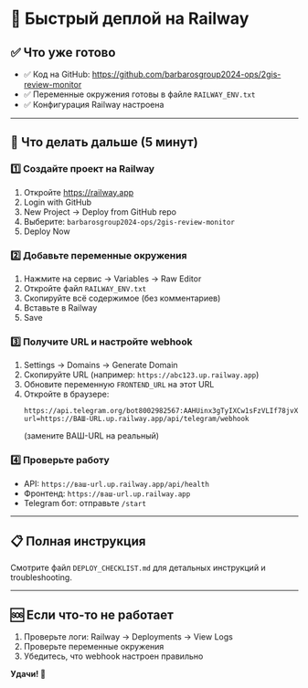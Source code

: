 # 🚀 Быстрый деплой на Railway

## ✅ Что уже готово

- ✅ Код на GitHub: https://github.com/barbarosgroup2024-ops/2gis-review-monitor
- ✅ Переменные окружения готовы в файле `RAILWAY_ENV.txt`
- ✅ Конфигурация Railway настроена

---

## 🎯 Что делать дальше (5 минут)

### 1️⃣ Создайте проект на Railway

1. Откройте https://railway.app
2. Login with GitHub
3. New Project → Deploy from GitHub repo
4. Выберите: `barbarosgroup2024-ops/2gis-review-monitor`
5. Deploy Now

### 2️⃣ Добавьте переменные окружения

1. Нажмите на сервис → Variables → Raw Editor
2. Откройте файл `RAILWAY_ENV.txt`
3. Скопируйте всё содержимое (без комментариев)
4. Вставьте в Railway
5. Save

### 3️⃣ Получите URL и настройте webhook

1. Settings → Domains → Generate Domain
2. Скопируйте URL (например: `https://abc123.up.railway.app`)
3. Обновите переменную `FRONTEND_URL` на этот URL
4. Откройте в браузере:
   ```
   https://api.telegram.org/bot8002982567:AAHUinx3gTyIXCw1sFzVLIf78jvXJj1m8IM/setWebhook?url=https://ВАШ-URL.up.railway.app/api/telegram/webhook
   ```
   (замените ВАШ-URL на реальный)

### 4️⃣ Проверьте работу

- API: `https://ваш-url.up.railway.app/api/health`
- Фронтенд: `https://ваш-url.up.railway.app`
- Telegram бот: отправьте `/start`

---

## 📋 Полная инструкция

Смотрите файл `DEPLOY_CHECKLIST.md` для детальных инструкций и troubleshooting.

---

## 🆘 Если что-то не работает

1. Проверьте логи: Railway → Deployments → View Logs
2. Проверьте переменные окружения
3. Убедитесь, что webhook настроен правильно

**Удачи! 🎉**
